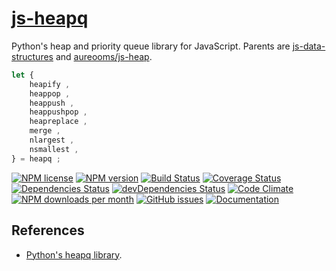 [js-heapq](http://aureooms.github.io/js-heapq)
==

Python's heap and priority queue library for JavaScript. Parents are
[js-data-structures](https://github.com/aureooms/js-data-structures)
and
[aureooms/js-heap](https://github.com/aureooms/js-heap).


```js
let {
	heapify ,
	heappop ,
	heappush ,
	heappushpop ,
	heapreplace ,
	merge ,
	nlargest ,
	nsmallest ,
} = heapq ;
```

[![NPM license](http://img.shields.io/npm/l/aureooms-js-heapq.svg?style=flat)](https://raw.githubusercontent.com/aureooms/js-heapq/master/LICENSE)
[![NPM version](http://img.shields.io/npm/v/aureooms-js-heapq.svg?style=flat)](https://www.npmjs.org/package/aureooms-js-heapq)
[![Build Status](http://img.shields.io/travis/aureooms/js-heapq.svg?style=flat)](https://travis-ci.org/aureooms/js-heapq)
[![Coverage Status](http://img.shields.io/coveralls/aureooms/js-heapq.svg?style=flat)](https://coveralls.io/r/aureooms/js-heapq)
[![Dependencies Status](http://img.shields.io/david/aureooms/js-heapq.svg?style=flat)](https://david-dm.org/aureooms/js-heapq#info=dependencies)
[![devDependencies Status](http://img.shields.io/david/dev/aureooms/js-heapq.svg?style=flat)](https://david-dm.org/aureooms/js-heapq#info=devDependencies)
[![Code Climate](http://img.shields.io/codeclimate/github/aureooms/js-heapq.svg?style=flat)](https://codeclimate.com/github/aureooms/js-heapq)
[![NPM downloads per month](http://img.shields.io/npm/dm/aureooms-js-heapq.svg?style=flat)](https://www.npmjs.org/package/aureooms-js-heapq)
[![GitHub issues](http://img.shields.io/github/issues/aureooms/js-heapq.svg?style=flat)](https://github.com/aureooms/js-heapq/issues)
[![Documentation](https://aureooms.github.io/js-heapq/badge.svg)](https://aureooms.github.io/js-heapq/source.html)

## References

  - [Python's heapq library](https://docs.python.org/3.6/library/heapq.html).
